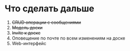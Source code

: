 <h1>Что сделать дальше</h1>
<ol>
    <li><s>CRUD операции с сообщениями</s></li>
    <li><s>Модель доски</s></li>
    <li><s>Invite к доске</s></li>
    <li>Оповещение по почте по всем изменениям на доске</li>
    <li>Web-интерфейс</li>
</ol>








